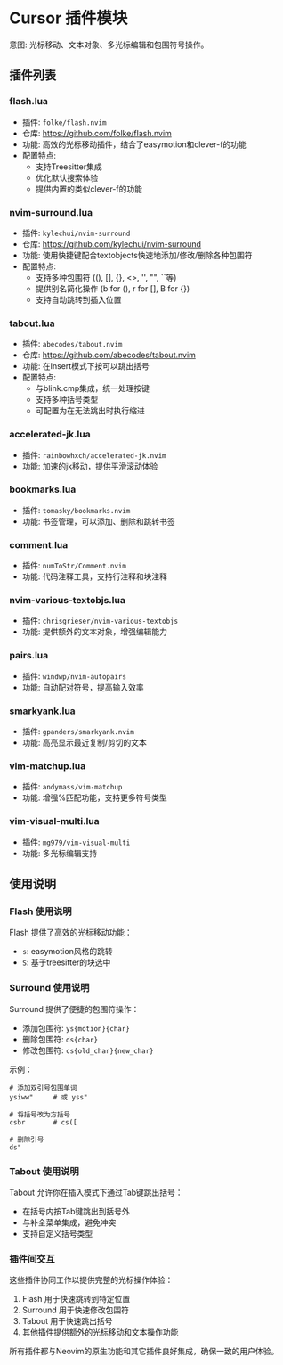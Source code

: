 # Cursor 插件模块

意图: 光标移动、文本对象、多光标编辑和包围符号操作。

## 插件列表

### flash.lua
- 插件: `folke/flash.nvim`
- 仓库: https://github.com/folke/flash.nvim
- 功能: 高效的光标移动插件，结合了easymotion和clever-f的功能
- 配置特点:
  - 支持Treesitter集成
  - 优化默认搜索体验
  - 提供内置的类似clever-f的功能

### nvim-surround.lua
- 插件: `kylechui/nvim-surround`
- 仓库: https://github.com/kylechui/nvim-surround
- 功能: 使用快捷键配合textobjects快速地添加/修改/删除各种包围符
- 配置特点:
  - 支持多种包围符 ((), [], {}, <>, '', "", ``等)
  - 提供别名简化操作 (b for (), r for [], B for {})
  - 支持自动跳转到插入位置

### tabout.lua
- 插件: `abecodes/tabout.nvim`
- 仓库: https://github.com/abecodes/tabout.nvim
- 功能: 在Insert模式下按<Tab>可以跳出括号
- 配置特点:
  - 与blink.cmp集成，统一处理<Tab>按键
  - 支持多种括号类型
  - 可配置为在无法跳出时执行缩进

### accelerated-jk.lua
- 插件: `rainbowhxch/accelerated-jk.nvim`
- 功能: 加速的jk移动，提供平滑滚动体验

### bookmarks.lua
- 插件: `tomasky/bookmarks.nvim`
- 功能: 书签管理，可以添加、删除和跳转书签

### comment.lua
- 插件: `numToStr/Comment.nvim`
- 功能: 代码注释工具，支持行注释和块注释

### nvim-various-textobjs.lua
- 插件: `chrisgrieser/nvim-various-textobjs`
- 功能: 提供额外的文本对象，增强编辑能力

### pairs.lua
- 插件: `windwp/nvim-autopairs`
- 功能: 自动配对符号，提高输入效率

### smarkyank.lua
- 插件: `gpanders/smarkyank.nvim`
- 功能: 高亮显示最近复制/剪切的文本

### vim-matchup.lua
- 插件: `andymass/vim-matchup`
- 功能: 增强%匹配功能，支持更多符号类型

### vim-visual-multi.lua
- 插件: `mg979/vim-visual-multi`
- 功能: 多光标编辑支持

## 使用说明

### Flash 使用说明

Flash 提供了高效的光标移动功能：
- `s`: easymotion风格的跳转
- `S`: 基于treesitter的块选中

### Surround 使用说明

Surround 提供了便捷的包围符操作：
- 添加包围符: `ys{motion}{char}`
- 删除包围符: `ds{char}`
- 修改包围符: `cs{old_char}{new_char}`

示例：
```
# 添加双引号包围单词
ysiww"     # 或 yss"

# 将括号改为方括号
csbr       # cs([

# 删除引号
ds"
```

### Tabout 使用说明

Tabout 允许你在插入模式下通过Tab键跳出括号：
- 在括号内按Tab键跳出到括号外
- 与补全菜单集成，避免冲突
- 支持自定义括号类型

### 插件间交互

这些插件协同工作以提供完整的光标操作体验：
1. Flash 用于快速跳转到特定位置
2. Surround 用于快速修改包围符
3. Tabout 用于快速跳出括号
4. 其他插件提供额外的光标移动和文本操作功能

所有插件都与Neovim的原生功能和其它插件良好集成，确保一致的用户体验。